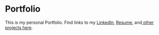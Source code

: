 # Portfolio
This is my personal Portfolio. 
Find links to my <a target="_blank" href="https://www.linkedin.com/in/brandon-lopez-280334106/">LinkedIn</a>, <a target="_blank" href="codingBrandonLopezResume.pdf">Resume</a>, and<a target="_blank" href="https://bl7722.github.io/Portfolio/"> other projects here</a>.
